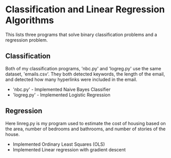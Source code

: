# Classification and Linear Regression Algorithms
This lists three programs that solve binary classification problems and a regression problem.

## Classification
Both of my classification programs, 'nbc.py' and 'logreg.py' use the same dataset, 'emails.csv'. They both detected keywords, the length of the email, and detected how many hyperlinks were included in the email.

- 'nbc.py' - Implemented Naive Bayes Classifier
- 'logreg.py' - Implemented Logistic Regression

## Regression
Here linreg.py is my program used to estimate the cost of housing based on the area, number of bedrooms and bathrooms, and number of stories of the house.

- Implemented Ordinary Least Squares (OLS)
- Implemented Linear regression with gradient descent